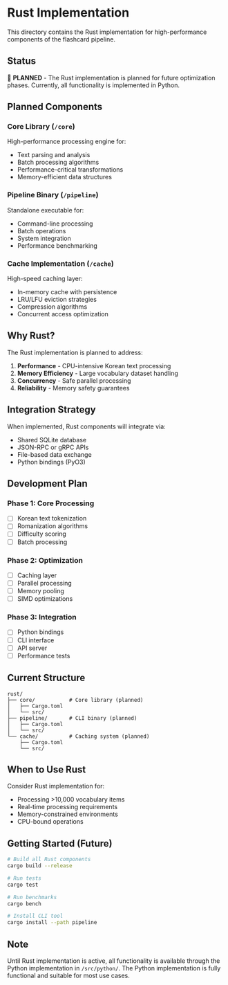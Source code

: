 # Rust Implementation

This directory contains the Rust implementation for high-performance components of the flashcard pipeline.

## Status

🚧 **PLANNED** - The Rust implementation is planned for future optimization phases. Currently, all functionality is implemented in Python.

## Planned Components

### Core Library (`/core`)
High-performance processing engine for:
- Text parsing and analysis
- Batch processing algorithms
- Performance-critical transformations
- Memory-efficient data structures

### Pipeline Binary (`/pipeline`)
Standalone executable for:
- Command-line processing
- Batch operations
- System integration
- Performance benchmarking

### Cache Implementation (`/cache`)
High-speed caching layer:
- In-memory cache with persistence
- LRU/LFU eviction strategies
- Compression algorithms
- Concurrent access optimization

## Why Rust?

The Rust implementation is planned to address:
1. **Performance** - CPU-intensive Korean text processing
2. **Memory Efficiency** - Large vocabulary dataset handling
3. **Concurrency** - Safe parallel processing
4. **Reliability** - Memory safety guarantees

## Integration Strategy

When implemented, Rust components will integrate via:
- Shared SQLite database
- JSON-RPC or gRPC APIs
- File-based data exchange
- Python bindings (PyO3)

## Development Plan

### Phase 1: Core Processing
- [ ] Korean text tokenization
- [ ] Romanization algorithms
- [ ] Difficulty scoring
- [ ] Batch processing

### Phase 2: Optimization
- [ ] Caching layer
- [ ] Parallel processing
- [ ] Memory pooling
- [ ] SIMD optimizations

### Phase 3: Integration
- [ ] Python bindings
- [ ] CLI interface
- [ ] API server
- [ ] Performance tests

## Current Structure

```
rust/
├── core/           # Core library (planned)
│   ├── Cargo.toml
│   └── src/
├── pipeline/       # CLI binary (planned)
│   ├── Cargo.toml
│   └── src/
└── cache/          # Caching system (planned)
    ├── Cargo.toml
    └── src/
```

## When to Use Rust

Consider Rust implementation for:
- Processing >10,000 vocabulary items
- Real-time processing requirements
- Memory-constrained environments
- CPU-bound operations

## Getting Started (Future)

```bash
# Build all Rust components
cargo build --release

# Run tests
cargo test

# Run benchmarks
cargo bench

# Install CLI tool
cargo install --path pipeline
```

## Note

Until Rust implementation is active, all functionality is available through the Python implementation in `/src/python/`. The Python implementation is fully functional and suitable for most use cases.